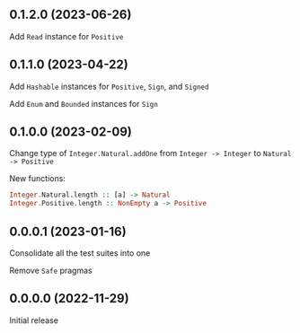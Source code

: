 ## 0.1.2.0 (2023-06-26)

Add `Read` instance for `Positive`

## 0.1.1.0 (2023-04-22)

Add `Hashable` instances for `Positive`, `Sign`, and `Signed`

Add `Enum` and `Bounded` instances for `Sign`

## 0.1.0.0 (2023-02-09)

Change type of `Integer.Natural.addOne` from
`Integer -> Integer` to `Natural -> Positive`

New functions:

```haskell
Integer.Natural.length :: [a] -> Natural
Integer.Positive.length :: NonEmpty a -> Positive
```

## 0.0.0.1 (2023-01-16)

Consolidate all the test suites into one

Remove `Safe` pragmas

## 0.0.0.0 (2022-11-29)

Initial release
